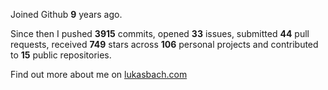 Joined Github **9** years ago.

Since then I pushed **3915** commits, opened **33** issues, submitted **44** pull requests, received **749** stars across **106** personal projects and contributed to **15** public repositories.

Find out more about me on [lukasbach.com](https://lukasbach.com)
